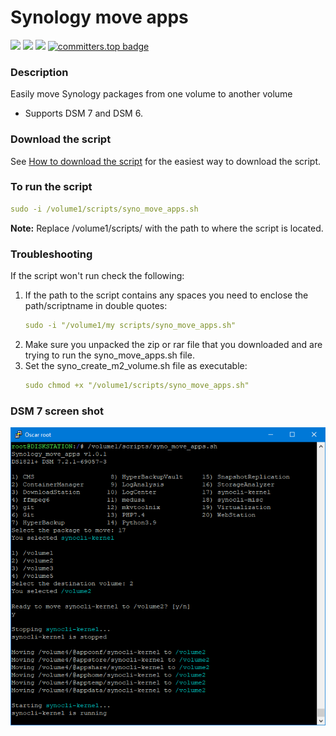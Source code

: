 # Synology move apps

<a href="https://github.com/007revad/Synology_move_apps/releases"><img src="https://img.shields.io/github/release/007revad/Synology_move_apps.svg"></a>
<a href="https://hits.seeyoufarm.com"><img src="https://hits.seeyoufarm.com/api/count/incr/badge.svg?url=https%3A%2F%2Fgithub.com%2F007revad%2FSynology_move_apps&count_bg=%2379C83D&title_bg=%23555555&icon=&icon_color=%23E7E7E7&title=views&edge_flat=false"/></a>
[![](https://img.shields.io/static/v1?label=Sponsor&message=%E2%9D%A4&logo=GitHub&color=%23fe8e86)](https://github.com/sponsors/007revad)
[![committers.top badge](https://user-badge.committers.top/australia/007revad.svg)](https://user-badge.committers.top/australia/007revad)

### Description

Easily move Synology packages from one volume to another volume

  - Supports DSM 7 and DSM 6.

### Download the script

See <a href=images/how_to_download_generic.png/>How to download the script</a> for the easiest way to download the script.

### To run the script

```YAML
sudo -i /volume1/scripts/syno_move_apps.sh
```

**Note:** Replace /volume1/scripts/ with the path to where the script is located.

### Troubleshooting

If the script won't run check the following:

1. If the path to the script contains any spaces you need to enclose the path/scriptname in double quotes:
   ```YAML
   sudo -i "/volume1/my scripts/syno_move_apps.sh"
   ```
2. Make sure you unpacked the zip or rar file that you downloaded and are trying to run the syno_move_apps.sh file.
3. Set the syno_create_m2_volume.sh file as executable:
   ```YAML
   sudo chmod +x "/volume1/scripts/syno_move_apps.sh"
   ```

### DSM 7 screen shot

<p align="center"><img src="/images/app.png"></p>

